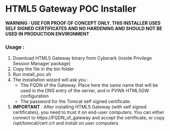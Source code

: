 # HTML5 Gateway POC Installer

**WARNING : USE FOR PROOF OF CONCEPT ONLY. THIS INSTALLER USES SELF SIGNED CERTIFICATES AND NO HARDENING AND SHOULD NOT BE USED IN PRODUCTION ENVIRONMENT**

### Usage : 
1. Download HTML5 Gateway binary from Cyberark (inside Privilege Session Manager package)
2. Copy the file in the bin folder
3. Run install_poc.sh
4. The installation wizard will ask you : 
	- The FQDN of the Gateway. Place here the same name that will be used in the DNS entry of the server, and in PVWA HTML5GW configuration
	- The password for the Tomcat self signed certificate. 
5. **IMPORTANT** :  After installing HTML5 Gateway (with self signed certificates), you need to trust it on end-user computers. You can either connect to https://<span></span>FQDN_of_gateway and accept the certificate, or copy /opt/tomcat/cert.crt and install on user computers
